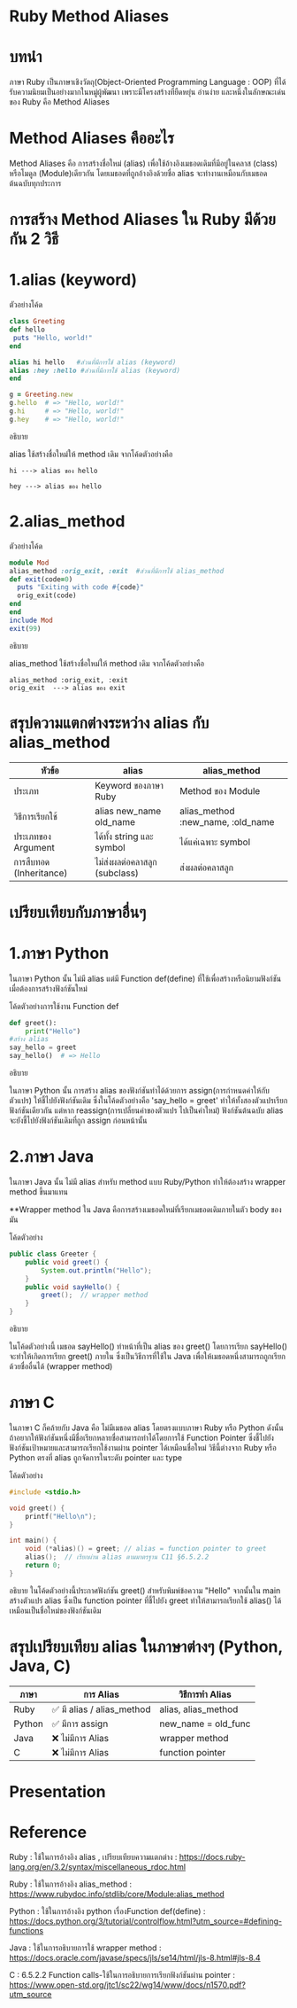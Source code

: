 # Ruby Method Aliases
# บทนำ
  ภาษา Ruby เป็นภาษาเชิงวัตถุ(Object-Oriented Programming Language : OOP) ที่ได้รับความนิยมเป็นอย่างมากในหมู่ผู้พัฒนา เพราะมีโครงสร้างที่ยืดหยุ่น อ่านง่าย และหนึ่งในลักษณะเด่นของ Ruby คือ Method Aliases 

# Method Aliases คืออะไร
Method Aliases คือ การสร้างชื่อใหม่ (alias) เพื่อใช้อ้างอิงเมธอดเดิมที่มีอยู่ในคลาส (class) หรือโมดูล (Module)เดียวกัน โดยเมธอดที่ถูกอ้างอิงด้วยชื่อ alias จะทำงานเหมือนกับเมธอดต้นฉบับทุกประการ
# การสร้าง Method Aliases ใน Ruby มีด้วยกัน 2 วิธี
# 1.alias (keyword)
   ตัวอย่างโค้ด
   ```ruby
class Greeting
  def hello
    puts "Hello, world!"
  end

  alias hi hello   #ส่วนที่มีการใช้ alias (keyword)
  alias :hey :hello #ส่วนที่มีการใช้ alias (keyword)
end

g = Greeting.new
g.hello  # => "Hello, world!"
g.hi     # => "Hello, world!"
g.hey    # => "Hello, world!" 
```
อธิบาย

alias ใช้สร้างชื่อใหม่ให้ method เดิม จากโค้ดตัวอย่างคือ
```
hi ---> alias ของ hello

hey ---> alias ของ hello
```


# 2.alias_method
  ตัวอย่างโค้ด
  ```ruby
  module Mod
  alias_method :orig_exit, :exit  #ส่วนที่มีการใช้ alias_method
  def exit(code=0)
    puts "Exiting with code #{code}"
    orig_exit(code)
  end
end
include Mod
exit(99)
```

อธิบาย

alias_method ใช้สร้างชื่อใหม่ให้ method เดิม จากโค้ดตัวอย่างคือ
```
alias_method :orig_exit, :exit
orig_exit  ---> alias ของ exit
```

# สรุปความแตกต่างระหว่าง alias กับ alias_method

| หัวข้อ | alias | alias_method |
| --------------- | --------------- | --------------- |
| ประเภท | Keyword ของภาษา Ruby | Method ของ Module |
| วิธีการเรียกใช้ | alias new_name old_name | alias_method :new_name, :old_name |
| ประเภทของ Argument | ได้ทั้ง string และ symbol | ได้แค่เฉพาะ symbol |
| การสืบทอด (Inheritance) | ไม่ส่งผลต่อคลาสลูก (subclass) | ส่งผลต่อคลาสลูก |

# เปรียบเทียบกับภาษาอื่นๆ
# 1.ภาษา Python
ในภาษา Python นั้น ไม่มี alias แต่มี Function def(define) ที่ใช้เพื่อสร้างหรือนิยามฟังก์ชัน เมื่อต้องการสร้างฟังก์ชันใหม่ 

โค้ดตัวอย่างการใช้งาน Function def
```python
def greet():
    print("Hello")
#สร้าง alias
say_hello = greet
say_hello()  # => Hello
```
อธิบาย

ในภาษา Python นั้น การสร้าง alias ของฟังก์ชันทำได้ด้วยการ assign(การกำหนดค่าให้กับตัวแปร) ให้ชี้ไปยังฟังก์ชันเดิม ซึ่งในโค้ดตัวอย่างคือ 'say_hello = greet' ทำให้ทั้งสองตัวแปรเรียกฟังก์ชันเดียวกัน แต่หาก reassign(การเปลี่ยนค่าของตัวแปร ไปเป็นค่าใหม่) ฟังก์ชันต้นฉบับ alias จะยังชี้ไปยังฟังก์ชันเดิมที่ถูก assign ก่อนหน้านั้น


# 2.ภาษา Java
ในภาษา Java นั้น ไม่มี alias สำหรับ method แบบ Ruby/Python ทำให้ต้องสร้าง wrapper method ขึ้นมาแทน

**Wrapper method ใน Java คือการสร้างเมธอดใหม่ที่เรียกเมธอดเดิมภายในตัว body ของมัน

โค้ดตัวอย่าง
```java
public class Greeter {
    public void greet() {
        System.out.println("Hello");
    }
    public void sayHello() {
        greet();  // wrapper method
    }
}
```

อธิบาย

ในโค้ดตัวอย่างนี้ เมธอด sayHello() ทำหน้าที่เป็น alias ของ greet() โดยการเรียก sayHello() จะทำให้เกิดการเรียก greet() ภายใน ซึ่งเป็นวิธีการที่ใช้ใน Java เพื่อให้เมธอดหนึ่งสามารถถูกเรียกด้วยชื่ออื่นได้ (wrapper method)

# ภาษา C
ในภาษา C ก็คล้ายกับ Java คือ ไม่มีเมธอด alias โดยตรงแบบภาษา Ruby หรือ Python ดังนั้นถ้าอยากให้ฟังก์ชันหนึ่งมีชื่อเรียกหลายชื่อสามารถทำได้โดยการใช้ Function Pointer ซึ่งชี้ไปยังฟังก์ชันเป้าหมายและสามารถเรียกใช้งานผ่าน pointer ได้เหมือนชื่อใหม่ 
วิธีนี้ต่างจาก Ruby หรือ Python ตรงที่ alias ถูกจัดการในระดับ pointer และ type

โค้ดตัวอย่าง
```c
#include <stdio.h>

void greet() {
    printf("Hello\n");
}

int main() {
    void (*alias)() = greet; // alias = function pointer to greet
    alias();  // เรียกผ่าน alias ตามมาตรฐาน C11 §6.5.2.2
    return 0;
}
```

อธิบาย
ในโค้ดตัวอย่างนี้ประกาศฟังก์ชัน greet() สำหรับพิมพ์ข้อความ "Hello" จากนั้นใน main สร้างตัวแปร alias ซึ่งเป็น function pointer ที่ชี้ไปยัง greet ทำให้สามารถเรียกใช้ alias() ได้เหมือนเป็นชื่อใหม่ของฟังก์ชันเดิม



# สรุปเปรียบเทียบ alias ในภาษาต่างๆ (Python, Java, C)
| ภาษา | การ Alias | วิธีการทำ Alias |
| --------------- | --------------- | --------------- |
| Ruby | ✅ มี alias / alias_method | alias, alias_method |
| Python | ✅ มีการ assign | new_name = old_func |
| Java | ❌ ไม่มีการ Alias | wrapper method |
| C | ❌ ไม่มีการ Alias | function pointer |


# Presentation



# Reference
Ruby : ใช้ในการอ้างอิง alias  , เปรียบเทียบความแตกต่าง : https://docs.ruby-lang.org/en/3.2/syntax/miscellaneous_rdoc.html  

Ruby : ใช้ในการอ้างอิง alias_method : https://www.rubydoc.info/stdlib/core/Module:alias_method  

Python : ใช้ในการอ้างอิง python เรื่องFunction def(define) : https://docs.python.org/3/tutorial/controlflow.html?utm_source=#defining-functions 

Java : ใช้ในการอธิบายการใช้ wrapper method : https://docs.oracle.com/javase/specs/jls/se14/html/jls-8.html#jls-8.4   

C : 6.5.2.2 Function calls-ใช้ในการอธิบายการเรียกฟังก์ชันผ่าน pointer : https://www.open-std.org/jtc1/sc22/wg14/www/docs/n1570.pdf?utm_source    

